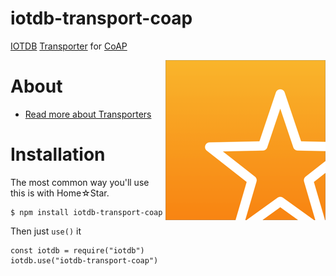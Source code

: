 # iotdb-transport-coap
[IOTDB](https://github.com/dpjanes/node-iotdb) 
[Transporter](https://github.com/dpjanes/node-iotdb/blob/master/docs/transporters.md)
for
[CoAP](http://coap.technology/)

<img src="https://raw.githubusercontent.com/dpjanes/iotdb-homestar/master/docs/HomeStar.png" align="right" />

# About

* [Read more about Transporters](https://github.com/dpjanes/node-iotdb/blob/master/docs/transporters.md)

# Installation

The most common way you'll use this is with Home☆Star.

    $ npm install iotdb-transport-coap

Then just `use()` it

    const iotdb = require("iotdb")
    iotdb.use("iotdb-transport-coap")

